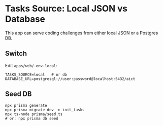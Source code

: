 # Tasks Source: Local JSON vs Database

This app can serve coding challenges from either local JSON or a Postgres DB.

## Switch
Edit `apps/web/.env.local`:
```
TASKS_SOURCE=local   # or db
DATABASE_URL=postgresql://user:password@localhost:5432/aict
```

## Seed DB
```
npx prisma generate
npx prisma migrate dev -n init_tasks
npx ts-node prisma/seed.ts
# or: npx prisma db seed
```
